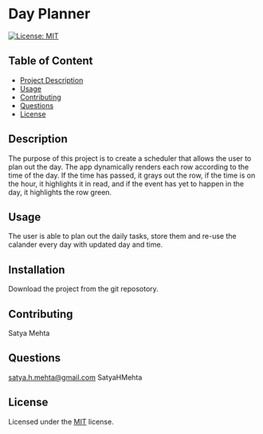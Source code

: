 
# Day Planner

[![License: MIT](https://img.shields.io/badge/License-MIT-yellow.svg)](https://opensource.org/licenses/MIT)

## Table of Content
- [Project Description](#Description)
- [Usage](#Usage)
- [Contributing](#Installation)
- [Questions](#Questions)
- [License](#License)
## Description
The purpose of this project is to create a scheduler that allows the user to plan out the day. The app dynamically renders each row according to the time of the day. If the time has passed, it grays out the row, if the time is on the hour, it highlights it in read, and if the event has  yet to happen in the day, it highlights the row green. 
## Usage
The user is able to plan out the daily tasks, store them and re-use the calander every day with updated day and time. 
## Installation
Download the project from the git reposotory.
## Contributing
Satya Mehta
## Questions
satya.h.mehta@gmail.com
SatyaHMehta
## License
Licensed under the [MIT](https://choosealicense.com/licenses/mit/) license.
